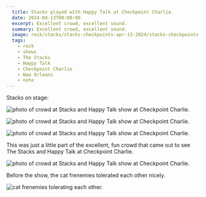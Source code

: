 ```yaml
---
  title: Stacks played with Happy Talk at Checkpoint Charlie.
  date: 2024-04-13T00:00:00
  excerpt: Excellent crowd, excellent sound.
  summary: Excellent crowd, excellent sound.
  image: rock/stacks/stacks-checkpoints-apr-13-2024/stacks-checkpoints-apr-13-2024-e-holt-1.jpeg
  tags:
    - rock
    - shows
    - The Stacks
    - Happy Talk
    - Checkpoint Charlie
    - New Orleans
    - note
---
```



Stacks on stage:

![photo of crowd at Stacks and Happy Talk show at Checkpoint Charlie.](/static/img/rock/stacks/stacks-checkpoints-apr-13-2024/stacks-checkpoints-apr-13-2024-e-holt-1.jpeg)

![photo of crowd at Stacks and Happy Talk show at Checkpoint Charlie.](/static/img/rock/stacks/stacks-checkpoints-apr-13-2024/stacks-checkpoints-apr-13-2024-e-holt-2.jpeg)

![photo of crowd at Stacks and Happy Talk show at Checkpoint Charlie.](/static/img/rock/stacks/stacks-checkpoints-apr-13-2024/stacks-checkpoints-apr-13-2024-e-holt-3.jpeg)

This was just a little part of the excellent, fun crowd that came out to see The Stacks and Happy Talk at Checkpoint Charlie.

![photo of crowd at Stacks and Happy Talk show at Checkpoint Charlie.](/static/img/timeline/checkpoint-crowd-apr-13-2024.jpeg)


Before the show, the cat frenemies tolerated each other nicely.

![cat frenemies tolerating each other.](/static/img/timeline/buddy-and-otther-together-apr-13-2024.jpeg)